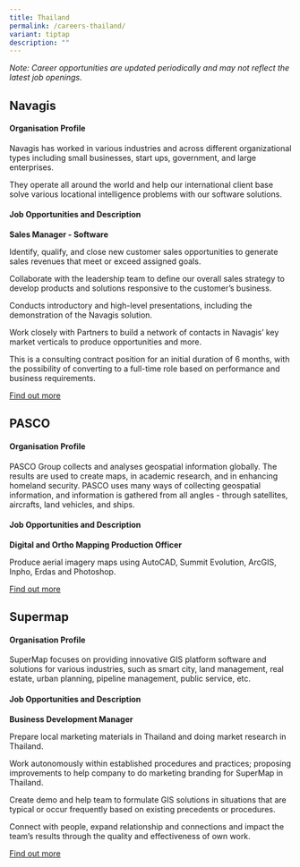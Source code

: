 ```yaml
---
title: Thailand
permalink: /careers-thailand/
variant: tiptap
description: ""
---
```

<p><em>Note: Career opportunities are updated periodically and may not reflect the latest job openings.</em></p><h2>Navagis</h2><h4>Organisation Profile</h4><p>Navagis has worked in various industries and across different organizational types including small businesses, start ups, government, and large enterprises.</p><p>They operate all around the world and help our international client base solve various locational intelligence problems with our software solutions.</p><h4>Job Opportunities and Description</h4><p><strong>Sales Manager - Software</strong></p><p>Identify, qualify, and close new customer sales opportunities to generate sales revenues that meet or exceed assigned goals.</p><p>Collaborate with the leadership team to define our overall sales strategy to develop products and solutions responsive to the customer’s business.</p><p>Conducts introductory and high-level presentations, including the demonstration of the Navagis solution.</p><p>Work closely with Partners to build a network of contacts in Navagis’ key market verticals to produce opportunities and more.</p><p>This is a consulting contract position for an initial duration of 6 months, with the possibility of converting to a full-time role based on performance and business requirements.</p><p><a href="https://www.glassdoor.com/job-listing/sales-manager-software-navagis-JV_KO0,22_KE23,30.htm?jl=1009037133761&amp;cs=1_4dc1ac52&amp;s=58&amp;t=SR&amp;pos=103&amp;src=GD_JOB_AD&amp;guid=0000018d30608299badc1dceb70ebbfc&amp;jobListingId=1009037133761&amp;ea=1&amp;ao=1136043&amp;vt=w&amp;jrtk=5-pdx1-0-1hko610n0j238800-f711d43b269312ad&amp;cb=1705913648195&amp;ctt=1705913666685" rel="noopener noreferrer nofollow" target="_blank">Find out more</a></p><p></p><h2>PASCO</h2><h4>Organisation Profile</h4><p>PASCO Group collects and analyses geospatial information globally. The results are used to create maps, in academic research, and in enhancing homeland security. PASCO uses many ways of collecting geospatial information, and information is gathered from all angles - through satellites, aircrafts, land vehicles, and ships.</p><h4>Job Opportunities and Description</h4><p><strong>Digital and Ortho Mapping Production Officer</strong></p><p>Produce aerial imagery maps using AutoCAD, Summit Evolution, ArcGIS, Inpho, Erdas and Photoshop.</p><p><a href="https://pascoth.com/en/" rel="noopener noreferrer nofollow" target="_blank">Find out more</a></p><p></p><h2>Supermap</h2><h4>Organisation Profile</h4><p>SuperMap focuses on providing innovative GIS platform software and solutions for various industries, such as smart city, land management, real estate, urban planning, pipeline management, public service, etc.</p><h4>Job Opportunities and Description</h4><p><strong>Business Development Manager</strong></p><p>Prepare local marketing materials in Thailand and doing market research in Thailand.</p><p>Work autonomously within established procedures and practices; proposing improvements to help company to do marketing branding for SuperMap in Thailand.</p><p>Create demo and help team to formulate GIS solutions in situations that are typical or occur frequently based on existing precedents or procedures.</p><p>Connect with people, expand relationship and connections and impact the team’s results through the quality and effectiveness of own work.</p><p><a href="https://www.supermap.com/" rel="noopener noreferrer nofollow" target="_blank">Find out more</a></p><p></p><p></p><p></p>